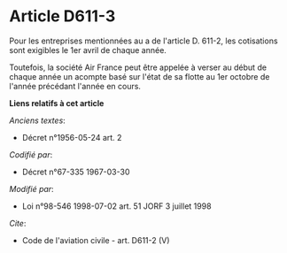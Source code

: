 # Article D611-3

Pour les entreprises mentionnées au a de l'article D. 611-2, les cotisations sont exigibles le 1er avril de chaque année. 

Toutefois, la société Air France peut être appelée à verser au début de chaque année un acompte basé sur l'état de sa flotte
au 1er octobre de l'année précédant l'année en cours.

**Liens relatifs à cet article**

_Anciens textes_:

  - Décret n°1956-05-24 art. 2

_Codifié par_:

  - Décret n°67-335 1967-03-30

_Modifié par_:

  - Loi n°98-546 1998-07-02 art. 51 JORF 3 juillet 1998

_Cite_:

  - Code de l'aviation civile - art. D611-2 (V)
